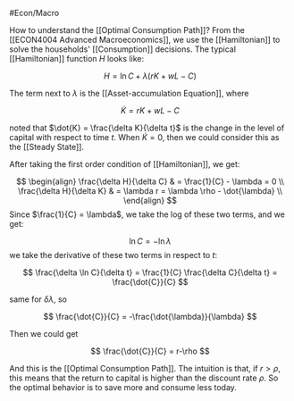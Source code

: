 #Econ/Macro 

How to understand the [[Optimal Consumption Path]]? From the [[ECON4004 Advanced Macroeconomics]], we use the [[Hamiltonian]] to solve the households' [[Consumption]] decisions. The typical [[Hamiltonian]] function $H$ looks like:

$$
H = \ln C+ \lambda(rK + wL - C)
$$

The term next to $\lambda$ is the [[Asset-accumulation Equation]], where

$$
\dot{K} = rK + wL -C
$$

noted that $\dot{K} = \frac{\delta K}{\delta t}$ is the change in the level of capital with respect to time $t$. When $\dot{K}=0$, then we could consider this as the [[Steady State]].

After taking the first order condition of [[Hamiltonian]], we get:

$$
\begin{align}
\frac{\delta H}{\delta C}  & = \frac{1}{C} - \lambda = 0 \\
\frac{\delta H}{\delta K} & = \lambda r = \lambda \rho - \dot{\lambda} \\
\end{align}
$$
Since $\frac{1}{C} = \lambda$, we take the log of these two terms, and we get:

$$
\ln C = - \ln\lambda
$$
we take the derivative of these two terms in respect to $t$:

$$
\frac{\delta \ln C}{\delta t} = \frac{1}{C} \frac{\delta C}{\delta t} = \frac{\dot{C}}{C}
$$

same for $\delta \lambda$, so

$$
\frac{\dot{C}}{C} = -\frac{\dot{\lambda}}{\lambda}
$$

Then we could get 

$$
\frac{\dot{C}}{C} = r-\rho
$$

And this is the [[Optimal Consumption Path]]. The intuition is that, if $r>\rho$, this means that the return to capital is higher than the discount rate $\rho$. So the optimal behavior is to save more and consume less today.